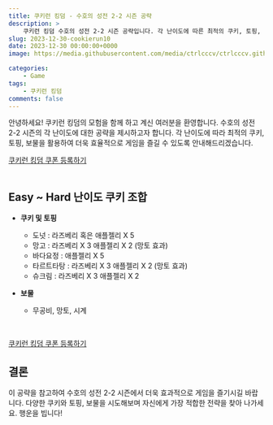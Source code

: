 ```yaml
---
title: 쿠키런 킹덤 - 수호의 성전 2-2 시즌 공략
description: >  
    쿠키런 킹덤 수호의 성전 2-2 시즌 공략입니다. 각 난이도에 따른 최적의 쿠키, 토핑, 보물 조합을 확인하고 게임을 더욱 효과적으로 즐겨보세요.
slug: 2023-12-30-cookierun10
date: 2023-12-30 00:00:00+0000
image: https://media.githubusercontent.com/media/ctrlcccv/ctrlcccv.github.io/master/assets/img/post/2023-12-30-cookierun10.webp

categories:
    - Game
tags:
    - 쿠키런 킹덤
comments: false
---
```

안녕하세요! 쿠키런 킹덤의 모험을 함께 하고 계신 여러분을 환영합니다. 수호의 성전 2-2 시즌의 각 난이도에 대한 공략을 제시하고자 합니다. 각 난이도에 따라 최적의 쿠키, 토핑, 보물을 활용하여 더욱 효율적으로 게임을 즐길 수 있도록 안내해드리겠습니다.  

<div class="btn_wrap">
    <a href="https://www.sk2gacha.com/ckk/coupon/">쿠키런 킹덤 쿠폰 등록하기</a>
</div>

<br>

## Easy ~ Hard 난이도 쿠키 조합
* **쿠키 및 토핑** 
  * 도넛 : 라즈베리 혹은 애플젤리 X 5
  * 망고 : 라즈베리 X 3 애플젤리 X 2 (망토 효과)
  * 바다요정 : 애플젤리 X 5
  * 타르트타탕 : 라즈베리 X 3 애플젤리 X 2 (망토 효과) 
  * 슈크림 : 라즈베리 X 3 애플젤리 X 2 

* **보물**
  * 무공비, 망토, 시계    
<br>

<script async src="https://pagead2.googlesyndication.com/pagead/js/adsbygoogle.js?client=ca-pub-8535540836842352" crossorigin="anonymous"></script>
<ins class="adsbygoogle"
     style="display:block; text-align:center;"
     data-ad-layout="in-article"
     data-ad-format="fluid"
     data-ad-client="ca-pub-8535540836842352"
     data-ad-slot="2974559225"></ins>
<script>
     (adsbygoogle = window.adsbygoogle || []).push({});
</script>

<div class="btn_wrap">
    <a href="https://www.sk2gacha.com/ckk/coupon/">쿠키런 킹덤 쿠폰 등록하기</a>
</div>

## 결론
이 공략을 참고하여 수호의 성전 2-2 시즌에서 더욱 효과적으로 게임을 즐기시길 바랍니다. 다양한 쿠키와 토핑, 보물을 시도해보며 자신에게 가장 적합한 전략을 찾아 나가세요. 행운을 빕니다!    



